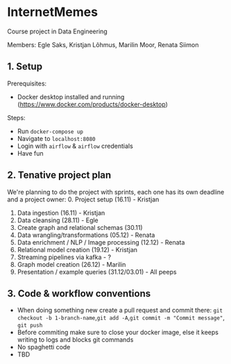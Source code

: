 # InternetMemes
Course project in Data Engineering

Members: Egle Saks, Kristjan Lõhmus, Marilin Moor, Renata Siimon

## 1. Setup

Prerequisites: 
* Docker desktop installed and running (https://www.docker.com/products/docker-desktop)

Steps:
* Run `docker-compose up`
* Navigate to `localhost:8080`
* Login with `airflow` & `airflow` credentials
* Have fun

## 2. Tenative project plan

We're planning to do the project with sprints, each one has its own deadline and a project owner:
0. Project setup (16.11) - Kristjan
1. Data ingestion (16.11) - Kristjan
2. Data cleansing (28.11) - Egle
3. Create graph and relational schemas (30.11)
4. Data wrangling/transformations (05.12) - Renata
5. Data enrichment / NLP / Image processing (12.12) - Renata
6. Relational model creation (19.12) - Kristjan
7. Streaming pipelines via kafka - ?
8. Graph model creation (26.12) - Marilin
9. Presentation / example queries (31.12/03.01) - All peeps

## 3. Code & workflow conventions
* When doing something new create a pull request and commit there:
`git checkout -b 1-branch-name`,`git add -A`,`git commit -m "Commit message"`, `git push`
* Before commiting make sure to close your docker image, else it keeps writing to logs and blocks git commands
* No spaghetti code
* TBD